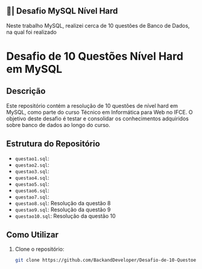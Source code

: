 ## 🎲| Desafio MySQL Nível Hard

Neste trabalho MySQL, realizei cerca de 10 questões de Banco de Dados, na qual foi realizado 

# Desafio de 10 Questões Nível Hard em MySQL

## Descrição

Este repositório contém a resolução de 10 questões de nível hard em MySQL, como parte do curso Técnico em Informática para Web no IFCE. O objetivo deste desafio é testar e consolidar os conhecimentos adquiridos sobre banco de dados ao longo do curso.

## Estrutura do Repositório

- `questao1.sql`: 
- `questao2.sql`:
- `questao3.sql`: 
- `questao4.sql`: 
- `questao5.sql`: 
- `questao6.sql`: 
- `questao7.sql`: 
- `questao8.sql`: Resolução da questão 8
- `questao9.sql`: Resolução da questão 9
- `questao10.sql`: Resolução da questão 10

## Como Utilizar

1. Clone o repositório:
   ```bash
   git clone https://github.com/BackandDeveloper/Desafio-de-10-Questoes-Nivel-Hard-em-MySQL.git

